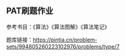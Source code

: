 ## PAT刷题作业

参考书目：《算法》《算法图解》《算法笔记》

题库链接：https://pintia.cn/problem-sets/994805260223102976/problems/type/7

